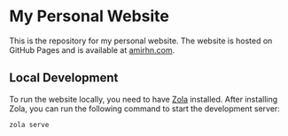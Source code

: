 # My Personal Website
This is the repository for my personal website. The website is hosted on GitHub Pages and is available at [amirhn.com](https://amirhn.com).

## Local Development
To run the website locally, you need to have [Zola](https://www.getzola.org/) installed. After installing Zola, you can run the following command to start the development server:
```bash
zola serve
```